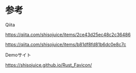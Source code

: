 # 参考

Qiita

https://qiita.com/shisojuice/items/2ce43d25ec48c2c36486

https://qiita.com/shisojuice/items/b81df8fd81b6dc0e8c7c

Demoサイト

https://shisojuice.github.io/Rust_Favicon/

